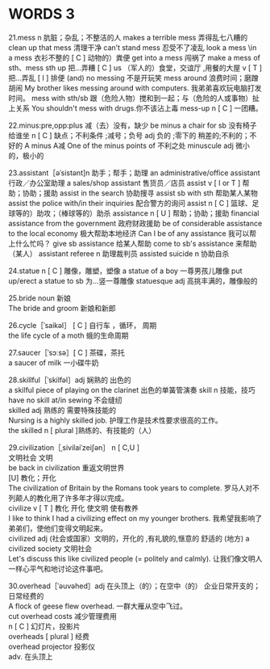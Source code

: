 # WORDS 3 #

21.mess n 肮脏；杂乱；不整洁的人
makes a terrible mess 弄得乱七八糟的
clean up that mess 清理干净
can’t stand mess 忍受不了凌乱
look a mess \in a mess 衣衫不整的
[ C ] 动物的）粪便
get into a mess 闯祸了
make a mess of sth、mess sth up 把…弄糟
[ C ] us （军人的）食堂，交谊厅 ,用餐的大屋
v [ T ] 把…弄乱 [ I ] 排便
(and) no messing 不是开玩笑
mess around 浪费时间；磨蹭 胡闹
My brother likes messing around with computers.
我弟弟喜欢玩电脑打发时间。
mess with sth/sb
跟（危险人物）搅和到一起；与（危险的人或事物）扯上关系
You shouldn't mess with drugs.你不该沾上毒
mess-up n [ C ] 一团糟。

22.minus:pre,opp:plus
减（去）没有，缺少
be minus a chair for sb 没有椅子给谁坐
n [ C ] 缺点；不利条件 ;减号；负号
adj 负的 ;零下的 稍差的;不利的；不好的
A minus A减
One of the minus points of  不利之处
minuscule adj 微小的，极小的

23.assistant［əˈsistənt]n 助手；帮手；助理
an administrative/office assistant 行政／办公室助理
a sales/shop assistant 售货员／店员
assist v [ I or T ] 帮助；协助；援助
assist in the search 协助搜寻
assist sb with sth 帮助某人某物
assist the police with/in their inquiries 配合警方的询问
assist n [ C ] 篮球、足球等的）助攻；（棒球等的）助杀
assistance n [ U ] 帮助；协助；援助
financial assistance from the government 政府财政援助
be of considerable assistance to the local economy
极大帮助本地经济
Can I be of any assistance 我可以帮上什么忙吗？
give sb assistance 给某人帮助
come to sb's assistance 来帮助（某人）
assistant referee n 助理裁判员
assisted suicide n 协助自杀

24.statue n  [ C ] 雕像，雕塑，塑像
a statue of a boy 一尊男孩儿雕像
put up/erect a statue to sb 为...竖一尊雕像
statuesque adj 高挑丰满的，雕像般的

25.bride noun  新娘  
The bride and groom  新娘和新郎  

26.cycle［ˈsaikəl］
[ C ]  自行车 ，循环， 周期  
the life cycle of a moth
蛾的生命周期  

27.saucer［ˈsɔːsə］[ C ]  茶碟，茶托  
a saucer of milk  一小碟牛奶  

28.skillful［ˈskilfəl］adj  娴熟的  出色的  
a skilful piece of playing on the clarinet 出色的单簧管演奏
skill n 技能，技巧  
have no skill at/in sewing  不会缝纫  
skilled adj  熟练的  需要特殊技能的  
Nursing is a highly skilled job.
护理工作是技术性要求很高的工作。  
the skilled n [ plural ]熟练的、有技能的（人）

29.civilization［ˌsivilaiˈzeiʃən］
n  [ C,U ]  
文明社会  文明  
be back in civilization  重返文明世界  
[U] 教化；开化  
The civilization of Britain by the Romans took years to complete.  罗马人对不列颠人的教化用了许多年才得以完成。  
civilize  v  [ T ]  教化  开化  使文明  使有教养  
I like to think I had a civilizing effect on my younger brothers.  我希望我影响了弟弟们，使他们变得文明起来。  
civilized  adj  (社会或国家）文明的，开化的  ,有礼貌的,惬意的  舒适的 (地方)
a civilized society  文明社会  
Let's discuss this like civilized people   (= politely and calmly).  让我们像文明人一样心平气和地讨论这件事吧。

30.overhead［ˈəuvəhed］adj  在头顶上（的）；在空中（的）  企业日常开支的；日常经费的  
A flock of geese flew overhead.  一群大雁从空中飞过。  
cut overhead costs  减少管理费用  
n  [ C ]  幻灯片，投影片  
overheads [ plural ]  经费  
overhead  projector  投影仪  
adv. 在头顶上
